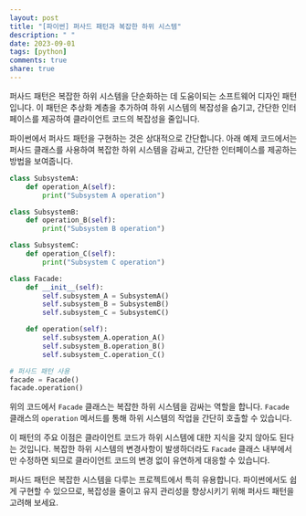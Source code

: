 ```yaml
---
layout: post
title: "[파이썬] 퍼사드 패턴과 복잡한 하위 시스템"
description: " "
date: 2023-09-01
tags: [python]
comments: true
share: true
---
```


퍼사드 패턴은 복잡한 하위 시스템을 단순화하는 데 도움이되는 소프트웨어 디자인 패턴입니다. 이 패턴은 추상화 계층을 추가하여 하위 시스템의 복잡성을 숨기고, 간단한 인터페이스를 제공하여 클라이언트 코드의 복잡성을 줄입니다.

파이썬에서 퍼사드 패턴을 구현하는 것은 상대적으로 간단합니다. 아래 예제 코드에서는 퍼사드 클래스를 사용하여 복잡한 하위 시스템을 감싸고, 간단한 인터페이스를 제공하는 방법을 보여줍니다.

```python
class SubsystemA:
    def operation_A(self):
        print("Subsystem A operation")

class SubsystemB:
    def operation_B(self):
        print("Subsystem B operation")

class SubsystemC:
    def operation_C(self):
        print("Subsystem C operation")

class Facade:
    def __init__(self):
        self.subsystem_A = SubsystemA()
        self.subsystem_B = SubsystemB()
        self.subsystem_C = SubsystemC()

    def operation(self):
        self.subsystem_A.operation_A()
        self.subsystem_B.operation_B()
        self.subsystem_C.operation_C()

# 퍼사드 패턴 사용
facade = Facade()
facade.operation()
```

위의 코드에서 `Facade` 클래스는 복잡한 하위 시스템을 감싸는 역할을 합니다. `Facade` 클래스의 `operation` 메서드를 통해 하위 시스템의 작업을 간단히 호출할 수 있습니다.

이 패턴의 주요 이점은 클라이언트 코드가 하위 시스템에 대한 지식을 갖지 않아도 된다는 것입니다. 복잡한 하위 시스템의 변경사항이 발생하더라도 `Facade` 클래스 내부에서만 수정하면 되므로 클라이언트 코드의 변경 없이 유연하게 대응할 수 있습니다.

퍼사드 패턴은 복잡한 시스템을 다루는 프로젝트에서 특히 유용합니다. 파이썬에서도 쉽게 구현할 수 있으므로, 복잡성을 줄이고 유지 관리성을 향상시키기 위해 퍼사드 패턴을 고려해 보세요.